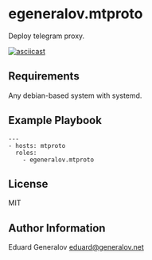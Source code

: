 egeneralov.mtproto
=========

Deploy telegram proxy.

[![asciicast](https://asciinema.org/a/186296.png)](https://asciinema.org/a/186296)


Requirements
------------

Any debian-based system with systemd.

Example Playbook
----------------

    ---
    - hosts: mtproto
      roles:
        - egeneralov.mtproto

License
-------

MIT

Author Information
------------------

Eduard Generalov <eduard@generalov.net>

